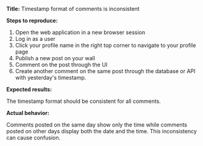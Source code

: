 **Title:** Timestamp format of comments is inconsistent

**Steps to reproduce:**

1. Open the web application in a new browser session
2. Log in as a user
3. Click your profile name in the right top corner to navigate to your profile
   page
4. Publish a new post on your wall
5. Comment on the post through the UI
6. Create another comment on the same post through the database or API with
   yesterday's timestamp.

**Expected results:**

The timestamp format should be consistent for all comments.

**Actual behavior:**

Comments posted on the same day show only the time while comments posted on
other days display both the date and the time. This inconsistency can cause
confusion.
